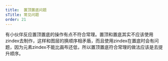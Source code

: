 ```yaml
---
title:  置顶置底问题
sTitle: 常见问题
order: 21
---
```


有小伙伴反应置顶置底的操作有点不符合常理。置顶和置底其实不应该使用zindex去制作，这样和图层的换顺序相矛盾，而且使用zindex在置底时会有问题，因为元素zindex不能比画布还低，所以置顶置底符合常理的做法应该是去提升顺序。